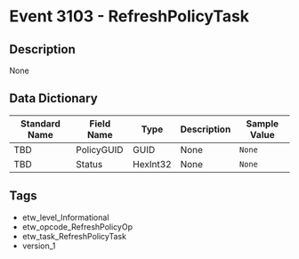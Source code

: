 # Event 3103 - RefreshPolicyTask

## Description
None

## Data Dictionary
|Standard Name|Field Name|Type|Description|Sample Value|
|---|---|---|---|---|
|TBD|PolicyGUID|GUID|None|`None`|
|TBD|Status|HexInt32|None|`None`|

## Tags
* etw_level_Informational
* etw_opcode_RefreshPolicyOp
* etw_task_RefreshPolicyTask
* version_1